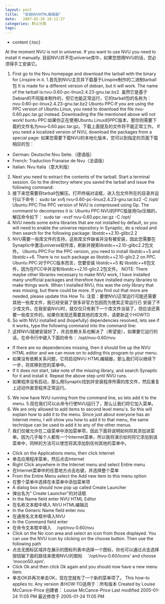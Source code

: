 ```yaml
---
layout: post
title:  "安装NVUHTML编辑器"
date:   2007-05-26 16:12:37
categories: 默认分类
tags:
---
```


* content
{:toc}


At the moment NVU is not in universe. If you want to use NVU you need to install it manually.
目前NVU并不在universe库中，如果您想用NVU的话，您必须得手工安装它。
1. First go to the Nvu homepage and download the tarball with the binary for Linspire in it.
1.首先到NVU主页并下载基于Linspire制作的二进制tarball包
It is made for a different version of debian, but it will work. The name of the tarball is:nvu-0.60-pc-linux2.4.23-gnu.tar.bz2.
虽然它是基于Debian的不同版本制作的，但它也能正常运行，它的tarball包的名称为：nvu-0.60-pc-linux2.4.23-gnu.tar.bz2
Ubuntu PPC:If you are using the PPC version of Ubuntu Linux, you need
to download the file nvu-0.60.ppc.tar.gz instead. Downloading the file
mentioned above will not work!
buntu PPC:如果你正在使用Ubuntu Linux的PPC版本，那你则需要下载的文件名为nvu-0.60.ppc.tar.gz。下载上面提及的文件将不能正常工作。
If you need a localized version of NVU, download the packages from a special page:
如果您需要下载NVU的本地化版本，您可以到指定的页面下载相应的包：
* German: Deutsche Nvu Seite.（德语版）
* French: Traduction Franaise de Nvu（法语版）
* Italian: Nvu Italia（意大利版）
2. Next you need to extract the contents of the tarball. Start a
terminal session. Go to the directory where you saved the tarball and
issue the following command:
2. 接下来您需要将tarball包解压。打开终端对话框，进入包文件所在的目录并运行以下命令：
sudo tar xvfj nvu-0.60-pc-linux2.4.23-gnu.tar.bz2 -C /opt/
Ubuntu PPC:The PPC version of NVU is compressed using Gp. The command to decompress it is:
Ubuntu PPC:NVU的PPC版是用Gp压缩的，解压命令如下：
sudo tar -xvzf nvu-0.60.ppc.tar.gz -C /opt/
3. NVU needs some extra libraries that are not installed by
default, so you will need to enable the universe repository in
Synaptic, do a reload and then search for the following package:
libstdc++2.10-glibc2.2
3. NVU需要一些库文件的支持，这些库文件缺省并没有被安装，因此您需要在Synaptic中激活universe软件库，刷新并搜索libstdc++2.10-glibc2.2包文件。
Ubuntu PPC:For the PPC version, you need to install libstdc++5 and
libstdc++6. There is no such package as libstdc++2.10-glic2.2 on PPC.
Ubuntu PPC:对于PCC版本而言，您要安装 libstdc++5 和 libstdc++6包文件，因为在PCC中并没有libstdc++2.10-glic2.2包文件。
NOTE: There maybe other libraries necessary to make NVU work, I
have installed many unofficial packages and therefore have installed
many libraries to make things work. When I installed NVU, this was the
only library that was missing, but there could be more. If you find out
that more are needed, please update this How To.
注意：要使NVU正常运行可能还需要其他一些库文件，我已经安装了很多非官方包因而为使其正常运行已 安装了不少库文件。在我安装NVU时，就仅仅只有剩下一个库文件没装了，但应该还需要一些库文件的。如果你发现还需要其他的库文件，请更新这个HOWTO
4. So with NVU installed and (hopefully) dependencies resolved,
lets see if it works, type the following command into the command line:
4. 这样NVU就被安装好了，并且依赖关系也解决了（希望是），如果要它运行的话，在命令行中键入下面的命令：
/opt/nvu-0.60/nvu
* If there are no dependencies missing, then it should fire up the
NVU HTML editor and we can move on to adding this program to your menu.
* 如果没有依赖关系问题，它将启动NVU HTML编辑器，那么我们可以继续下一步，将其移到您的菜单中。
* If it does not start, take note of the missing library, and
search Synaptic for it and install it. Repeat the above step until NVU
runs.
* 如果程序没有启动，那么用Synaptic找到并安装程序所需的库文件，然后重复上述动作直至程序正常运行。
5. We now have NVU running from the command line, so lets add it to the menu.
5.现在我们可以从命令行使NVU运行了，那么让我们将它加入菜单。
6. We are only allowed to add items to second level menu's. So this
will explain how to add it to the menu. Since just about everyone has
an Internet menu, I will show you how to add it to that menu, the same
technique can be used to add it to any of the other menus.
6. 我们仅被允许在二级菜单中添加菜单项，因此下面将说明如何将其添加进菜单。因为几乎每个人都有一个Internet菜单，所以我将演示如何将它添加到该菜单中，同样的方法可以使您将其添加到任何其他的菜单中。
* Click on the Applications menu, then click Internet
* 单击应用程序菜单，然后点击Internet
* Right Click anywhere in the Internet menu and select Entire menu
* 在Internet菜单中的任意地方点击右键，并选择整个菜单
* From the Entire Menu select the Add new item to this menu option
* 在整个菜单中选择在本菜单中添加菜单项
* A dialog box should now pop up called Create Launcher
* 弹出名为" Create Launcher"的对话框
* In the Name field enter NVU HTML Editor
* 在名称文本框中填入 NVU HTML编辑吕
* In the Generic Name field enter nvu
* 在通用名文本框中填入NVU
* In the Command field enter
* 在命令文本框中填入
　/opt/nvu-0.60/nvu
* Click on the No icon area and select an icon from those
displayed. You can use the NVU icon by clicking on the choose button.
Then use the following path 
* 点击无图标区域并在展示的图标列表中选择一个图标，你也可以通过点击选择按钮输下面的路径来使用NVU的图标
　'/opt/nvu-0.60/icons' and choose 'mocon50.xpm'.
* Click Ok and then click Ok again and you should now have a new menu item.
* 单击OK并再次单击OK，现在您就有了一个新的菜单项了。
This how-to applies to: Any version
本HOW-TO适用于：所有版本
Created by Louise McCance-Price
创建者： Louise McCance-Price
Last modified 2005-01-24 11:05 PM
最近修改于 2005-01-24 11:05 PM
        

